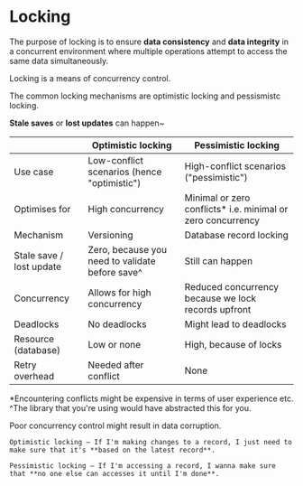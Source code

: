 # Locking

The purpose of locking is to ensure **data consistency** and **data integrity** in a concurrent environment where multiple operations attempt to access the same data simultaneously.

Locking is a means of concurrency control.

The common locking mechanisms are optimistic locking and pessismistc locking.

**Stale saves** or **lost updates** can happen~

|                          | Optimistic locking                          | Pessimistic locking                                            |
|--------------------------|---------------------------------------------|----------------------------------------------------------------|
| Use case                 | Low-conflict scenarios (hence "optimistic") | High-conflict scenarios ("pessimistic")                        |
| Optimises for            | High concurrency                            | Minimal or zero conflicts* i.e. minimal or zero concurrency    |
| Mechanism                | Versioning                                  | Database record locking                                        |
| Stale save / lost update | Zero, because you need to validate before save^ | Still can happen                                           |
| Concurrency              | Allows for high concurrency                 | Reduced concurrency because we lock records upfront            |
| Deadlocks                | No deadlocks                                | Might lead to deadlocks                                        |
| Resource (database)      | Low or none                                 | High, because of locks                                         |
| Retry overhead           | Needed after conflict                       | None                                                           |

*Encountering conflicts might be expensive in terms of user experience etc. 
^The library that you're using would have abstracted this for you.

Poor concurrency control might result in data corruption.

~~~admonish tip title="In simple terms..."
Optimistic locking — If I'm making changes to a record, I just need to make sure that it's **based on the latest record**.

Pessimistic locking — If I'm accessing a record, I wanna make sure that **no one else can accesses it until I'm done**.
~~~
